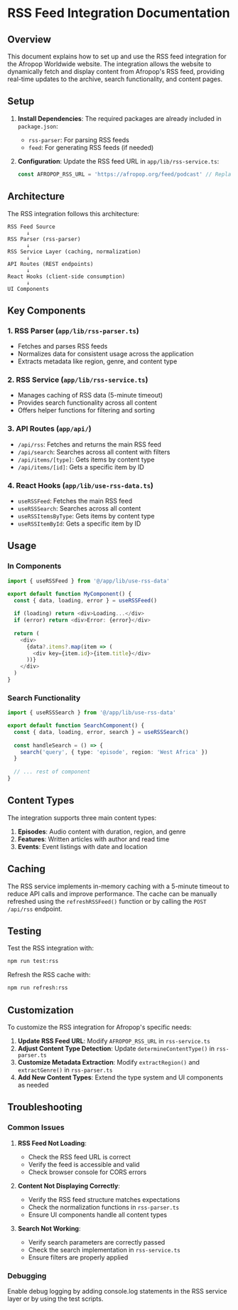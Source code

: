 # RSS Feed Integration Documentation

## Overview

This document explains how to set up and use the RSS feed integration for the Afropop Worldwide website. The integration allows the website to dynamically fetch and display content from Afropop's RSS feed, providing real-time updates to the archive, search functionality, and content pages.

## Setup

1. **Install Dependencies**:
   The required packages are already included in `package.json`:
   - `rss-parser`: For parsing RSS feeds
   - `feed`: For generating RSS feeds (if needed)

2. **Configuration**:
   Update the RSS feed URL in `app/lib/rss-service.ts`:
   ```typescript
   const AFROPOP_RSS_URL = 'https://afropop.org/feed/podcast' // Replace with actual URL
   ```

## Architecture

The RSS integration follows this architecture:

```
RSS Feed Source
      ↓
RSS Parser (rss-parser)
      ↓
RSS Service Layer (caching, normalization)
      ↓
API Routes (REST endpoints)
      ↓
React Hooks (client-side consumption)
      ↓
UI Components
```

## Key Components

### 1. RSS Parser (`app/lib/rss-parser.ts`)
- Fetches and parses RSS feeds
- Normalizes data for consistent usage across the application
- Extracts metadata like region, genre, and content type

### 2. RSS Service (`app/lib/rss-service.ts`)
- Manages caching of RSS data (5-minute timeout)
- Provides search functionality across all content
- Offers helper functions for filtering and sorting

### 3. API Routes (`app/api/`)
- `/api/rss`: Fetches and returns the main RSS feed
- `/api/search`: Searches across all content with filters
- `/api/items/[type]`: Gets items by content type
- `/api/items/[id]`: Gets a specific item by ID

### 4. React Hooks (`app/lib/use-rss-data.ts`)
- `useRSSFeed`: Fetches the main RSS feed
- `useRSSSearch`: Searches across all content
- `useRSSItemsByType`: Gets items by content type
- `useRSSItemById`: Gets a specific item by ID

## Usage

### In Components
```typescript
import { useRSSFeed } from '@/app/lib/use-rss-data'

export default function MyComponent() {
  const { data, loading, error } = useRSSFeed()
  
  if (loading) return <div>Loading...</div>
  if (error) return <div>Error: {error}</div>
  
  return (
    <div>
      {data?.items?.map(item => (
        <div key={item.id}>{item.title}</div>
      ))}
    </div>
  )
}
```

### Search Functionality
```typescript
import { useRSSSearch } from '@/app/lib/use-rss-data'

export default function SearchComponent() {
  const { data, loading, error, search } = useRSSSearch()
  
  const handleSearch = () => {
    search('query', { type: 'episode', region: 'West Africa' })
  }
  
  // ... rest of component
}
```

## Content Types

The integration supports three main content types:

1. **Episodes**: Audio content with duration, region, and genre
2. **Features**: Written articles with author and read time
3. **Events**: Event listings with date and location

## Caching

The RSS service implements in-memory caching with a 5-minute timeout to reduce API calls and improve performance. The cache can be manually refreshed using the `refreshRSSFeed()` function or by calling the `POST /api/rss` endpoint.

## Testing

Test the RSS integration with:
```bash
npm run test:rss
```

Refresh the RSS cache with:
```bash
npm run refresh:rss
```

## Customization

To customize the RSS integration for Afropop's specific needs:

1. **Update RSS Feed URL**: Modify `AFROPOP_RSS_URL` in `rss-service.ts`
2. **Adjust Content Type Detection**: Update `determineContentType()` in `rss-parser.ts`
3. **Customize Metadata Extraction**: Modify `extractRegion()` and `extractGenre()` in `rss-parser.ts`
4. **Add New Content Types**: Extend the type system and UI components as needed

## Troubleshooting

### Common Issues

1. **RSS Feed Not Loading**:
   - Check the RSS feed URL is correct
   - Verify the feed is accessible and valid
   - Check browser console for CORS errors

2. **Content Not Displaying Correctly**:
   - Verify the RSS feed structure matches expectations
   - Check the normalization functions in `rss-parser.ts`
   - Ensure UI components handle all content types

3. **Search Not Working**:
   - Verify search parameters are correctly passed
   - Check the search implementation in `rss-service.ts`
   - Ensure filters are properly applied

### Debugging

Enable debug logging by adding console.log statements in the RSS service layer or by using the test scripts.